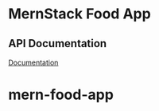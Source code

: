 # MernStack Food App

## API Documentation

[Documentation](https://documenter.getpostman.com/view/6459340/TzzHmYEd)

# mern-food-app
